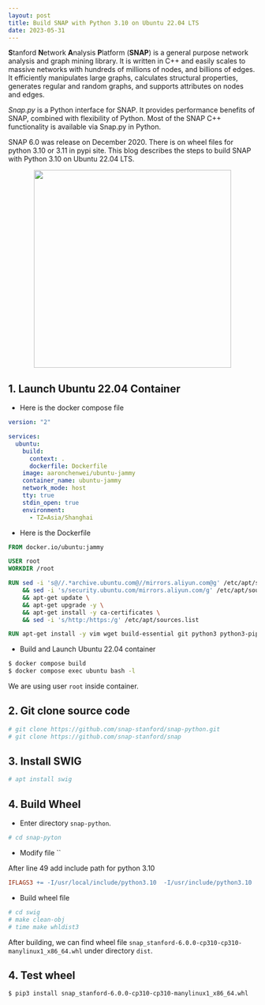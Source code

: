 ```yaml
---
layout: post
title: Build SNAP with Python 3.10 on Ubuntu 22.04 LTS
date: 2023-05-31
---
```


**S**tanford **N**etwork **A**nalysis **P**latform (**SNAP**) is a general purpose network analysis and graph mining library. It is written in C++ and easily scales to massive networks with hundreds of millions of nodes, and billions of edges. It efficiently manipulates large graphs, calculates structural properties, generates regular and random graphs, and supports attributes on nodes and edges. 

*Snap.py* is a Python interface for SNAP. It provides performance benefits of SNAP, combined with flexibility of Python. Most of the SNAP C++ functionality is available via Snap.py in Python.

SNAP 6.0 was release on December 2020. There is on wheel files for python 3.10 or 3.11 in pypi site. This blog describes the steps to build SNAP with Python 3.10 on Ubuntu 22.04 LTS.

<p style="text-align:center;"><image src="https://github.com/aaronchenwei/aaronchenwei.github.io/assets/9360415/c7f1f8f7-e7c5-4888-88e9-f78b677cd6ba" width='400'/></p>

## 1. Launch Ubuntu 22.04 Container

- Here is the docker compose file

```yaml
version: "2"

services:
  ubuntu:
    build:
      context: .
      dockerfile: Dockerfile
    image: aaronchenwei/ubuntu-jammy
    container_name: ubuntu-jammy
    network_mode: host
    tty: true
    stdin_open: true
    environment:
      - TZ=Asia/Shanghai
```

- Here is the Dockerfile

```Dockerfile
FROM docker.io/ubuntu:jammy

USER root
WORKDIR /root

RUN sed -i 's@//.*archive.ubuntu.com@//mirrors.aliyun.com@g' /etc/apt/sources.list \
    && sed -i 's/security.ubuntu.com/mirrors.aliyun.com/g' /etc/apt/sources.list \
    && apt-get update \
    && apt-get upgrade -y \
    && apt-get install -y ca-certificates \
    && sed -i 's/http:/https:/g' /etc/apt/sources.list

RUN apt-get install -y vim wget build-essential git python3 python3-pip
```

- Build and Launch Ubuntu 22.04 container

```sh
$ docker compose build
$ docker compose exec ubuntu bash -l
```

We are using user `root` inside container.

## 2. Git clone source code

```sh
# git clone https://github.com/snap-stanford/snap-python.git
# git clone https://github.com/snap-stanford/snap
```

## 3. Install SWIG

```sh
# apt install swig
```

## 4. Build Wheel

- Enter directory `snap-python`.

```sh
# cd snap-pyton
```

- Modify file ``

After line 49 add include path for python 3.10

```Makefile
IFLAGS3 += -I/usr/local/include/python3.10  -I/usr/include/python3.10
```

- Build wheel file

```sh
# cd swig
# make clean-obj
# time make whldist3
```

After building, we can find wheel file `snap_stanford-6.0.0-cp310-cp310-manylinux1_x86_64.whl` under directory `dist`.

## 4. Test wheel

```sh
$ pip3 install snap_stanford-6.0.0-cp310-cp310-manylinux1_x86_64.whl
```

